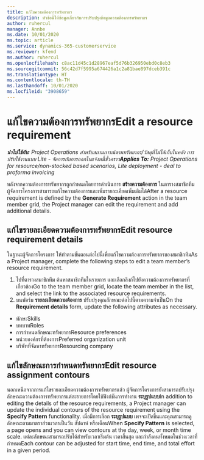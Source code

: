 ```yaml
---
title: แก้ไขความต้องการทรัพยากร
description: หัวข้อนี้ให้ข้อมูลเกี่ยวกับการปรับปรุงข้อมูลความต้องการทรัพยากร
author: ruhercul
manager: Annbe
ms.date: 10/01/2020
ms.topic: article
ms.service: dynamics-365-customerservice
ms.reviewer: kfend
ms.author: ruhercul
ms.openlocfilehash: c8ac11d45c1d28967eaf5d76b326950ebd0c8eb3
ms.sourcegitcommit: 56c42d7f5995a674426a1c2a81bae897dceb391c
ms.translationtype: HT
ms.contentlocale: th-TH
ms.lasthandoff: 10/01/2020
ms.locfileid: "3908659"
---
```

# <a name="edit-a-resource-requirement"></a><span data-ttu-id="fa695-103">แก้ไขความต้องการทรัพยากร</span><span class="sxs-lookup"><span data-stu-id="fa695-103">Edit a resource requirement</span></span>

<span data-ttu-id="fa695-104">_**นำไปใช้กับ:** Project Operations สำหรับสถานการณ์ตามทรัพยากร/วัสดุที่ไม่ได้เก็บในคลัง การปรับใช้งานแบบ Lite - จัดการกับการออกใบแจ้งหนี้ชั่วคราว_</span><span class="sxs-lookup"><span data-stu-id="fa695-104">_**Applies To:** Project Operations for resource/non-stocked based scenarios, Lite deployment - deal to proforma invoicing_</span></span>

<span data-ttu-id="fa695-105">หลังจากความต้องการทรัพยากรถูกกำหนดโดยการดำเนินการ **สร้างความต้องการ** ในตารางสมาชิกทีม ผู้จัดการโครงการสามารถแก้ไขความต้องการและเพิ่มรายละเอียดเพิ่มเติมได้</span><span class="sxs-lookup"><span data-stu-id="fa695-105">After a resource requirement is defined by the **Generate Requirement** action in the team member grid, the Project manager can edit the requirement and add additional details.</span></span>

## <a name="edit-resource-requirement-details"></a><span data-ttu-id="fa695-106">แก้ไขรายละเอียดความต้องการทรัพยากร</span><span class="sxs-lookup"><span data-stu-id="fa695-106">Edit resource requirement details</span></span>

<span data-ttu-id="fa695-107">ในฐานะผู้จัดการโครงการ ให้ทำตามขั้นตอนต่อไปนี้เพื่อแก้ไขความต้องการทรัพยากรของสมาชิกทีม</span><span class="sxs-lookup"><span data-stu-id="fa695-107">As a Project manager, complete the following steps to edit a team member’s resource requirement.</span></span>

1. <span data-ttu-id="fa695-108">ไปที่ตารางสมาชิกทีม ค้นหาสมาชิกทีมในรายการ และเลือกลิงก์ไปยังความต้องการทรัพยากรที่เกี่ยวข้อง</span><span class="sxs-lookup"><span data-stu-id="fa695-108">Go to the team member grid, locate the team member in the list, and select the link to the associated resource requirements.</span></span>
2. <span data-ttu-id="fa695-109">บนฟอร์ม **รายละเอียดความต้องการ** ปรับปรุงคุณลักษณะต่อไปนี้ตามความจำเป็น</span><span class="sxs-lookup"><span data-stu-id="fa695-109">On the **Requirement details** form, update the following attributes as necessary.</span></span>

- <span data-ttu-id="fa695-110">ทักษะ</span><span class="sxs-lookup"><span data-stu-id="fa695-110">Skills</span></span>
- <span data-ttu-id="fa695-111">บทบาท</span><span class="sxs-lookup"><span data-stu-id="fa695-111">Roles</span></span>
- <span data-ttu-id="fa695-112">การกำหนดลักษณะทรัพยากร</span><span class="sxs-lookup"><span data-stu-id="fa695-112">Resource preferences</span></span>
- <span data-ttu-id="fa695-113">หน่วยองค์กรที่ต้องการ</span><span class="sxs-lookup"><span data-stu-id="fa695-113">Preferred organization unit</span></span>
- <span data-ttu-id="fa695-114">บริษัทที่จัดหาทรัพยากร</span><span class="sxs-lookup"><span data-stu-id="fa695-114">Resourcing company</span></span>

## <a name="edit-resource-assignment-contours"></a><span data-ttu-id="fa695-115">แก้ไขลักษณะการกำหนดทรัพยากร</span><span class="sxs-lookup"><span data-stu-id="fa695-115">Edit resource assignment contours</span></span>

<span data-ttu-id="fa695-116">นอกเหนือจากการแก้ไขรายละเอียดความต้องการทรัพยากรแล้ว ผู้จัดการโครงการยังสามารถปรับปรุงลักษณะความต้องการทรัพยากรแต่ละรายการโดยใช้ฟังก์ชันการทำงาน **ระบุรูปแบบ**</span><span class="sxs-lookup"><span data-stu-id="fa695-116">In addition to editing the details of the resource requirements, a Project manager can update the individual contours of the resource requirement using the **Specify Pattern** functionality.</span></span> <span data-ttu-id="fa695-117">เมื่อมีการเลือก **ระบุรูปแบบ** เพจจะเปิดขึ้นและคุณสามารถดูลักษณะตามมาตราส่วนเวลาเป็นวัน สัปดาห์ หรือเดือน</span><span class="sxs-lookup"><span data-stu-id="fa695-117">When **Specify Pattern** is selected, a page opens and you can view contours at the day, week, or month time scale.</span></span> <span data-ttu-id="fa695-118">แต่ละลักษณะสามารถปรับได้สำหรับเวลาเริ่มต้น เวลาสิ้นสุด และกำลังคนทั้งหมดในช่วงเวลาที่กำหนด</span><span class="sxs-lookup"><span data-stu-id="fa695-118">Each contour can be adjusted for start time, end time, and total effort in a given period.</span></span>